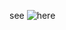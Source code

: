 see ![here](https://github.com/France-Bio-Imaging-Data/DataManagementPlan/blob/paulette/images/dsw_login.png)
